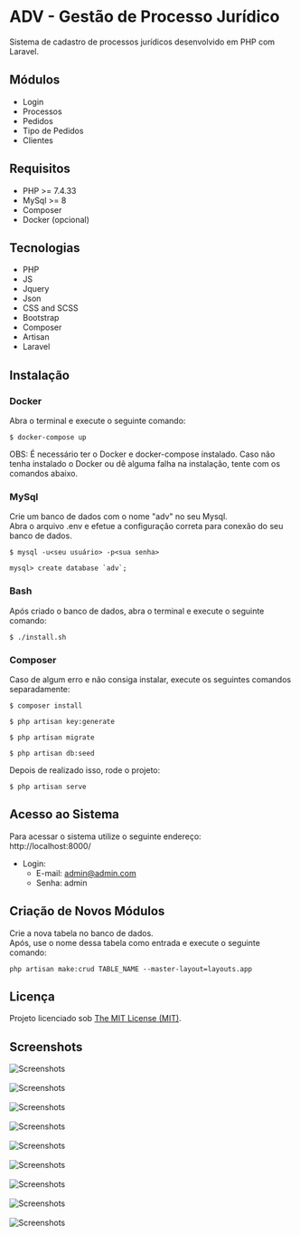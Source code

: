 # ADV - Gestão de Processo Jurídico

Sistema de cadastro de processos jurídicos desenvolvido em PHP com Laravel.

## Módulos

- Login
- Processos
- Pedidos
- Tipo de Pedidos
- Clientes

## Requisitos

- PHP >= 7.4.33
- MySql >= 8
- Composer
- Docker (opcional)

## Tecnologias

- PHP
- JS
- Jquery
- Json
- CSS and SCSS
- Bootstrap
- Composer
- Artisan
- Laravel

## Instalação

### Docker
Abra o terminal e execute o seguinte comando:

```
$ docker-compose up
```

OBS: É necessário ter o Docker e docker-compose instalado.
Caso não tenha instalado o Docker ou dê alguma falha na instalação, tente com os comandos abaixo.

### MySql
Crie um banco de dados com o nome "adv" no seu Mysql.<br>
Abra o arquivo .env e efetue a configuração correta para conexão do seu banco de dados.<br>

```
$ mysql -u<seu usuário> -p<sua senha>

mysql> create database `adv`;
```

### Bash
Após criado o banco de dados, abra o terminal e execute o seguinte comando:

```
$ ./install.sh
```

### Composer
Caso de algum erro e não consiga instalar, execute os seguintes comandos separadamente:

```
$ composer install

$ php artisan key:generate

$ php artisan migrate

$ php artisan db:seed
```

Depois de realizado isso, rode o projeto:

```
$ php artisan serve
```

## Acesso ao Sistema

Para acessar o sistema utilize o seguinte endereço:<br>
http://localhost:8000/<br>

- Login:
	- E-mail: admin@admin.com
	- Senha: admin

## Criação de Novos Módulos

Crie a nova tabela no banco de dados.<br>
Após, use o nome dessa tabela como entrada e execute o seguinte comando:

```
php artisan make:crud TABLE_NAME --master-layout=layouts.app
```

## Licença

Projeto licenciado sob <a href="LICENSE">The MIT License (MIT)</a>.

## Screenshots

![Screenshots](screenshots/screenshot01.png) <br><br>
![Screenshots](screenshots/screenshot02.png) <br><br>
![Screenshots](screenshots/screenshot03.png) <br><br>
![Screenshots](screenshots/screenshot04.png) <br><br>
![Screenshots](screenshots/screenshot05.png) <br><br>
![Screenshots](screenshots/screenshot06.png) <br><br>
![Screenshots](screenshots/screenshot07.png) <br><br>
![Screenshots](screenshots/screenshot08.png) <br><br>
![Screenshots](screenshots/screenshot09.png) <br><br>

